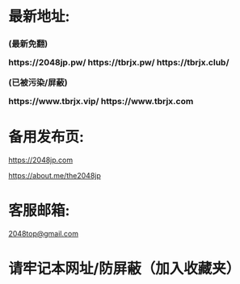 <h1> 最新地址:</h1>
<h3>
(最新免翻)
<P>
https://2048jp.pw/
https://tbrjx.pw/ 
https://tbrjx.club/
<P>
(已被污染/屏蔽)
<P>
https://www.tbrjx.vip/
https://www.tbrjx.com

</h3>
<h1>备用发布页:</h1>

https://2048jp.com

https://about.me/the2048jp

<h1>客服邮箱:</h1>

2048top@gmail.com

<h1>请牢记本网址/防屏蔽（加入收藏夹）</h1>
